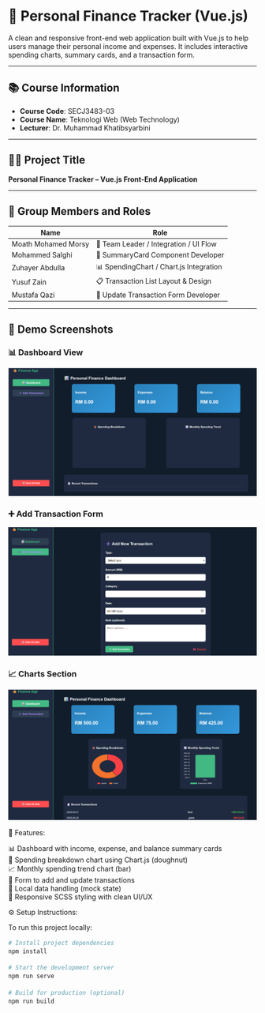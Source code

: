 # 💸 Personal Finance Tracker (Vue.js)

A clean and responsive front-end web application built with Vue.js to help users manage their personal income and expenses. It includes interactive spending charts, summary cards, and a transaction form.

---

## 📚 Course Information

- **Course Code**: SECJ3483-03  
- **Course Name**: Teknologi Web (Web Technology)  
- **Lecturer**: Dr. Muhammad Khatibsyarbini

---

## 👨‍💻 Project Title  
**Personal Finance Tracker – Vue.js Front-End Application**

---

## 👥 Group Members and Roles

| Name                 | Role                                  |
|----------------------|---------------------------------------|
| Moath Mohamed Morsy | 💼 Team Leader / Integration / UI Flow |
| Mohammed Salghi       | 🧩 SummaryCard Component Developer     |
| Zuhayer Abdulla      | 📊 SpendingChart / Chart.js Integration |
| Yusuf Zain           | 📋 Transaction List Layout & Design   |
| Mustafa Qazi         | 📝 Update Transaction Form Developer  |

---

## 📸 Demo Screenshots

### 📊 Dashboard View  
![Dashboard](https://raw.githubusercontent.com/Moath66/WebT_Project/main/screenshots/dashboard.png)

### ➕ Add Transaction Form  
![Add Form](https://raw.githubusercontent.com/Moath66/WebT_Project/main/screenshots/add-form.png)

### 📈 Charts Section  
![Charts](https://raw.githubusercontent.com/Moath66/WebT_Project/main/screenshots/charts.png)

🌟 Features:

📊 Dashboard with income, expense, and balance summary cards  
🍩 Spending breakdown chart using Chart.js (doughnut)  
📈 Monthly spending trend chart (bar)  
📝 Form to add and update transactions  
💾 Local data handling (mock state)  
🎨 Responsive SCSS styling with clean UI/UX  


⚙ Setup Instructions:

To run this project locally:

```bash
# Install project dependencies
npm install

# Start the development server
npm run serve

# Build for production (optional)
npm run build






